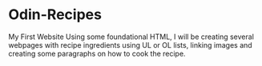 # Odin-Recipes
My First Website
Using some foundational HTML, I will be creating several webpages with recipe ingredients using UL or OL lists, linking images and creating some paragraphs on how to cook the recipe. 